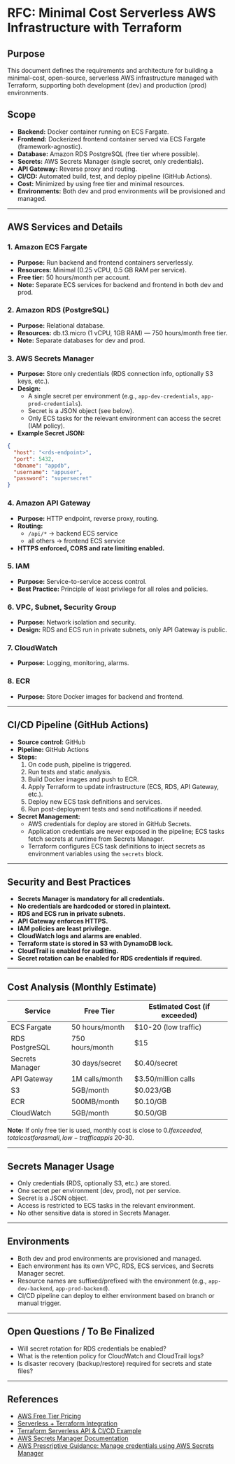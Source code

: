 # RFC: Minimal Cost Serverless AWS Infrastructure with Terraform

## Purpose
This document defines the requirements and architecture for building a minimal-cost, open-source, serverless AWS infrastructure managed with Terraform, supporting both development (dev) and production (prod) environments.

## Scope
- **Backend:** Docker container running on ECS Fargate.
- **Frontend:** Dockerized frontend container served via ECS Fargate (framework-agnostic).
- **Database:** Amazon RDS PostgreSQL (free tier where possible).
- **Secrets:** AWS Secrets Manager (single secret, only credentials).
- **API Gateway:** Reverse proxy and routing.
- **CI/CD:** Automated build, test, and deploy pipeline (GitHub Actions).
- **Cost:** Minimized by using free tier and minimal resources.
- **Environments:** Both dev and prod environments will be provisioned and managed.

---

## AWS Services and Details

### 1. Amazon ECS Fargate
- **Purpose:** Run backend and frontend containers serverlessly.
- **Resources:** Minimal (0.25 vCPU, 0.5 GB RAM per service).
- **Free tier:** 50 hours/month per account.
- **Note:** Separate ECS services for backend and frontend in both dev and prod.

### 2. Amazon RDS (PostgreSQL)
- **Purpose:** Relational database.
- **Resources:** db.t3.micro (1 vCPU, 1GB RAM) — 750 hours/month free tier.
- **Note:** Separate databases for dev and prod.

### 3. AWS Secrets Manager
- **Purpose:** Store only credentials (RDS connection info, optionally S3 keys, etc.).
- **Design:**
  - A single secret per environment (e.g., `app-dev-credentials`, `app-prod-credentials`).
  - Secret is a JSON object (see below).
  - Only ECS tasks for the relevant environment can access the secret (IAM policy).
- **Example Secret JSON:**
```json
{
  "host": "<rds-endpoint>",
  "port": 5432,
  "dbname": "appdb",
  "username": "appuser",
  "password": "supersecret"
}
```

### 4. Amazon API Gateway
- **Purpose:** HTTP endpoint, reverse proxy, routing.
- **Routing:**
  - `/api/*` → backend ECS service
  - all others → frontend ECS service
- **HTTPS enforced, CORS and rate limiting enabled.**

### 5. IAM
- **Purpose:** Service-to-service access control.
- **Best Practice:** Principle of least privilege for all roles and policies.

### 6. VPC, Subnet, Security Group
- **Purpose:** Network isolation and security.
- **Design:** RDS and ECS run in private subnets, only API Gateway is public.

### 7. CloudWatch
- **Purpose:** Logging, monitoring, alarms.

### 8. ECR
- **Purpose:** Store Docker images for backend and frontend.

---

## CI/CD Pipeline (GitHub Actions)
- **Source control:** GitHub
- **Pipeline:** GitHub Actions
- **Steps:**
  1. On code push, pipeline is triggered.
  2. Run tests and static analysis.
  3. Build Docker images and push to ECR.
  4. Apply Terraform to update infrastructure (ECS, RDS, API Gateway, etc.).
  5. Deploy new ECS task definitions and services.
  6. Run post-deployment tests and send notifications if needed.
- **Secret Management:**
  - AWS credentials for deploy are stored in GitHub Secrets.
  - Application credentials are never exposed in the pipeline; ECS tasks fetch secrets at runtime from Secrets Manager.
  - Terraform configures ECS task definitions to inject secrets as environment variables using the `secrets` block.

---

## Security and Best Practices
- **Secrets Manager is mandatory for all credentials.**
- **No credentials are hardcoded or stored in plaintext.**
- **RDS and ECS run in private subnets.**
- **API Gateway enforces HTTPS.**
- **IAM policies are least privilege.**
- **CloudWatch logs and alarms are enabled.**
- **Terraform state is stored in S3 with DynamoDB lock.**
- **CloudTrail is enabled for auditing.**
- **Secret rotation can be enabled for RDS credentials if required.**

---

## Cost Analysis (Monthly Estimate)
| Service              | Free Tier         | Estimated Cost (if exceeded) |
|----------------------|------------------|------------------------------|
| ECS Fargate          | 50 hours/month   | $10-20 (low traffic)         |
| RDS PostgreSQL       | 750 hours/month  | $15                          |
| Secrets Manager      | 30 days/secret   | $0.40/secret                 |
| API Gateway          | 1M calls/month   | $3.50/million calls          |
| S3                   | 5GB/month        | $0.023/GB                    |
| ECR                  | 500MB/month      | $0.10/GB                     |
| CloudWatch           | 5GB/month        | $0.50/GB                     |

**Note:** If only free tier is used, monthly cost is close to $0. If exceeded, total cost for a small, low-traffic app is ~$20-30.

---

## Secrets Manager Usage
- Only credentials (RDS, optionally S3, etc.) are stored.
- One secret per environment (dev, prod), not per service.
- Secret is a JSON object.
- Access is restricted to ECS tasks in the relevant environment.
- No other sensitive data is stored in Secrets Manager.

---

## Environments
- Both dev and prod environments are provisioned and managed.
- Each environment has its own VPC, RDS, ECS services, and Secrets Manager secret.
- Resource names are suffixed/prefixed with the environment (e.g., `app-dev-backend`, `app-prod-backend`).
- CI/CD pipeline can deploy to either environment based on branch or manual trigger.

---

## Open Questions / To Be Finalized
- Will secret rotation for RDS credentials be enabled?
- What is the retention policy for CloudWatch and CloudTrail logs?
- Is disaster recovery (backup/restore) required for secrets and state files?

---

## References
- [AWS Free Tier Pricing](https://aws.amazon.com/free/)
- [Serverless + Terraform Integration](https://www.serverless.com/blog/definitive-guide-terraform-serverless)
- [Terraform Serverless API & CI/CD Example](https://medium.com/cloud-native-daily/building-a-serverless-application-using-terraform-d455c03ac5b4)
- [AWS Secrets Manager Documentation](https://docs.aws.amazon.com/secretsmanager/latest/userguide/intro.html)
- [AWS Prescriptive Guidance: Manage credentials using AWS Secrets Manager](https://docs.aws.amazon.com/prescriptive-guidance/latest/patterns/manage-credentials-using-aws-secrets-manager.html) 